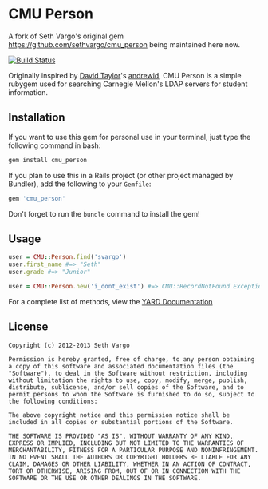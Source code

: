 CMU Person
==========

A fork of Seth Vargo's original gem https://github.com/sethvargo/cmu_person being maintained here now.

[![Build Status](https://secure.travis-ci.org/sethvargo/cmu_person.png?branch=master)](http://travis-ci.org/sethvargo/cmu_person)

Originally inspired by [David Taylor](https://github.com/tinystatemachine)'s [andrewid](https://github.com/tinystatemachine/andrewid), CMU Person is a simple rubygem used for searching Carnegie Mellon's LDAP servers for student information.

Installation
------------
If you want to use this gem for personal use in your terminal, just type the following command in bash:

```bash
gem install cmu_person
```

If you plan to use this in a Rails project (or other project managed by Bundler), add the following to your `Gemfile`:

```ruby
gem 'cmu_person'
```

Don't forget to run the `bundle` command to install the gem!

Usage
-----

```ruby
user = CMU::Person.find('svargo')
user.first_name #=> "Seth"
user.grade #=> "Junior"
```

```ruby
user = CMU::Person.new('i_dont_exist') #=> CMU::RecordNotFound Exception
```

For a complete list of methods, view the [YARD Documentation](http://rubydoc.info/gems/cmu_person/0.0.3/frames)

License
-------
```text
Copyright (c) 2012-2013 Seth Vargo

Permission is hereby granted, free of charge, to any person obtaining a copy of this software and associated documentation files (the "Software"), to deal in the Software without restriction, including without limitation the rights to use, copy, modify, merge, publish, distribute, sublicense, and/or sell copies of the Software, and to permit persons to whom the Software is furnished to do so, subject to the following conditions:

The above copyright notice and this permission notice shall be included in all copies or substantial portions of the Software.

THE SOFTWARE IS PROVIDED "AS IS", WITHOUT WARRANTY OF ANY KIND, EXPRESS OR IMPLIED, INCLUDING BUT NOT LIMITED TO THE WARRANTIES OF MERCHANTABILITY, FITNESS FOR A PARTICULAR PURPOSE AND NONINFRINGEMENT. IN NO EVENT SHALL THE AUTHORS OR COPYRIGHT HOLDERS BE LIABLE FOR ANY CLAIM, DAMAGES OR OTHER LIABILITY, WHETHER IN AN ACTION OF CONTRACT, TORT OR OTHERWISE, ARISING FROM, OUT OF OR IN CONNECTION WITH THE SOFTWARE OR THE USE OR OTHER DEALINGS IN THE SOFTWARE.
```
